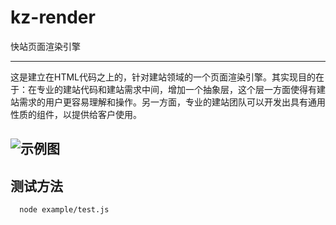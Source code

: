 kz-render
=========

快站页面渲染引擎

---

这是建立在HTML代码之上的，针对建站领域的一个页面渲染引擎。其实现目的在于：在专业的建站代码和建站需求中间，增加一个抽象层，这个层一方面使得有建站需求的用户更容易理解和操作。另一方面，专业的建站团队可以开发出具有通用性质的组件，以提供给客户使用。

![示例图](http://7bede40ef4e00.cdn.sohucs.com/4a05aec3b8bafe8eef59d37ac1d78893)
---

## 测试方法

```
  node example/test.js
```

